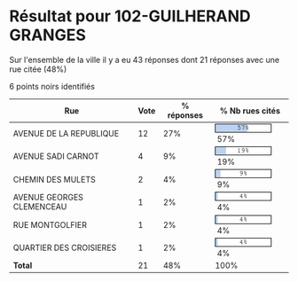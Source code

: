 # Résultat pour 102-GUILHERAND GRANGES

Sur l'ensemble de la ville il y a eu 43 réponses dont 21 réponses avec une rue citée (48%)

6 points noirs identifiés

| Rue | Vote | % réponses | % Nb rues cités|
|-----|------|------------|----------------|
| AVENUE DE LA REPUBLIQUE | 12 | 27% | <img src="../../img/bar_57.gif" />&nbsp;57%|
| AVENUE SADI CARNOT | 4 | 9% | <img src="../../img/bar_19.gif" />&nbsp;19%|
| CHEMIN DES MULETS | 2 | 4% | <img src="../../img/bar_9.gif" />&nbsp;9%|
| AVENUE GEORGES CLEMENCEAU | 1 | 2% | <img src="../../img/bar_4.gif" />&nbsp;4%|
| RUE MONTGOLFIER | 1 | 2% | <img src="../../img/bar_4.gif" />&nbsp;4%|
| QUARTIER DES CROISIERES | 1 | 2% | <img src="../../img/bar_4.gif" />&nbsp;4%|
| **Total** | 21 | 48% | 100%|
